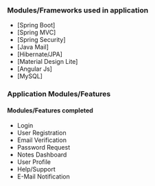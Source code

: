 ### Modules/Frameworks used in application

* [Spring Boot]
* [Spring MVC]
* [Spring Security]
* [Java Mail]
* [Hibernate/JPA]
* [Material Design Lite]
* [Angular Js]
* [MySQL]

### Application Modules/Features

#### Modules/Features completed
* Login 
* User Registration
* Email Verification
* Password Request
* Notes Dashboard
* User Profile
* Help/Support
* E-Mail Notification

